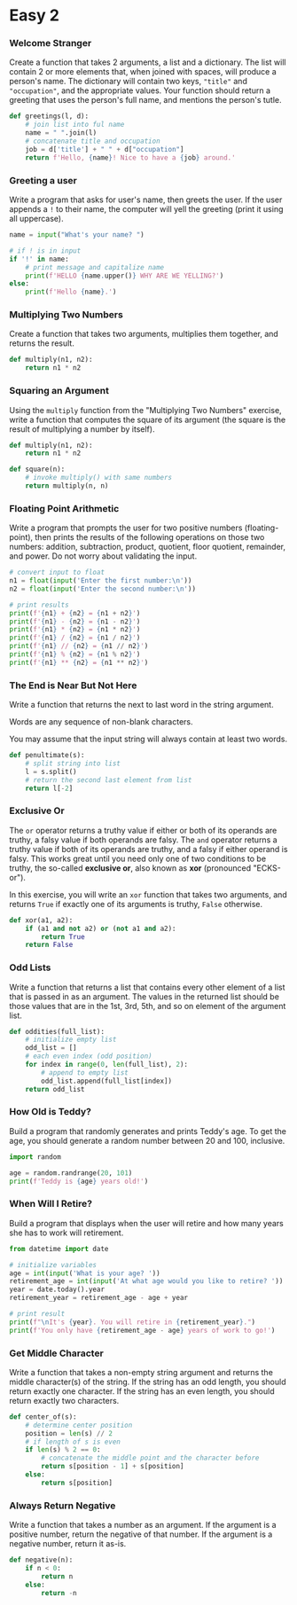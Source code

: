 # Easy 2

### Welcome Stranger

Create a function that takes 2 arguments, a list and a dictionary. The list will contain 2 or more elements that, when joined with spaces, will produce a person's name. The dictionary will contain two keys, `"title"` and `"occupation"`, and the appropriate values. Your function should return a greeting that uses the person's full name, and mentions the person's tutle.

```python
def greetings(l, d):
    # join list into ful name
    name = " ".join(l)
    # concatenate title and occupation
    job = d['title'] + " " + d["occupation"]
    return f'Hello, {name}! Nice to have a {job} around.'
```

### Greeting a user

Write a program that asks for user's name, then greets the user. If the user appends a `!` to their name, the computer will yell the greeting (print it using all uppercase).

```python
name = input("What's your name? ")

# if ! is in input
if '!' in name:
    # print message and capitalize name
    print(f'HELLO {name.upper()} WHY ARE WE YELLING?')
else:
    print(f'Hello {name}.')
```

### Multiplying Two Numbers

Create a function that takes two arguments, multiplies them together, and returns the result.

```python
def multiply(n1, n2):
    return n1 * n2
```

### Squaring an Argument

Using the `multiply` function from the "Multiplying Two Numbers" exercise, write a function that computes the square of its argument (the square is the result of multiplying a number by itself).

```python
def multiply(n1, n2):
    return n1 * n2

def square(n):
    # invoke multiply() with same numbers
    return multiply(n, n)
```

### Floating Point Arithmetic

Write a program that prompts the user for two positive numbers (floating-point), then prints the results of the following operations on those two numbers: addition, subtraction, product, quotient, floor quotient, remainder, and power. Do not worry about validating the input.

```python
# convert input to float
n1 = float(input('Enter the first number:\n'))
n2 = float(input('Enter the second number:\n'))

# print results
print(f'{n1} + {n2} = {n1 + n2}')
print(f'{n1} - {n2} = {n1 - n2}')
print(f'{n1} * {n2} = {n1 * n2}')
print(f'{n1} / {n2} = {n1 / n2}')
print(f'{n1} // {n2} = {n1 // n2}')
print(f'{n1} % {n2} = {n1 % n2}')
print(f'{n1} ** {n2} = {n1 ** n2}')
```

### The End is Near But Not Here

Write a function that returns the next to last word in the string argument.

Words are any sequence of non-blank characters.

You may assume that the input string will always contain at least two words.

```python
def penultimate(s):
    # split string into list
    l = s.split()
    # return the second last element from list
    return l[-2]
```

### Exclusive Or

The `or` operator returns a truthy value if either or both of its operands are truthy, a falsy value if both operands are falsy. The `and` operator returns a truthy value if both of its operands are truthy, and a falsy if either operand is falsy. This works great until you need only one of two conditions to be truthy, the so-called **exclusive or**, also known as **xor** (pronounced "ECKS-or").

In this exercise, you will write an `xor` function that takes two arguments, and returns `True` if exactly one of its arguments is truthy, `False` otherwise.

```python
def xor(a1, a2):
    if (a1 and not a2) or (not a1 and a2):
        return True
    return False
```

### Odd Lists

Write a function that returns a list that contains every other element of a list that is passed in as an argument. The values in the returned list should be those values that are in the 1st, 3rd, 5th, and so on element of the argument list.

```python
def oddities(full_list):
    # initialize empty list
    odd_list = []
    # each even index (odd position)
    for index in range(0, len(full_list), 2):
        # append to empty list
        odd_list.append(full_list[index])
    return odd_list
```

### How Old is Teddy?

Build a program that randomly generates and prints Teddy's age. To get the age, you should generate a random number between 20 and 100, inclusive.

```python
import random

age = random.randrange(20, 101)
print(f'Teddy is {age} years old!')
```

### When Will I Retire?

Build a program that displays when the user will retire and how many years she has to work will retirement.

```python
from datetime import date

# initialize variables
age = int(input('What is your age? '))
retirement_age = int(input('At what age would you like to retire? '))
year = date.today().year
retirement_year = retirement_age - age + year

# print result
print(f"\nIt's {year}. You will retire in {retirement_year}.")
print(f'You only have {retirement_age - age} years of work to go!')
```

### Get Middle Character

Write a function that takes a non-empty string argument and returns the middle character(s) of the string. If the string has an odd length, you should return exactly one character. If the string has an even length, you should return exactly two characters.

```python
def center_of(s):
    # determine center position
    position = len(s) // 2
    # if length of s is even
    if len(s) % 2 == 0:
        # concatenate the middle point and the character before
        return s[position - 1] + s[position]
    else:
        return s[position]
```

### Always Return Negative

Write a function that takes a number as an argument. If the argument is a positive number, return the negative of that number. If the argument is a negative number, return it as-is.

```python
def negative(n):
    if n < 0:
        return n
    else:
        return -n
```

